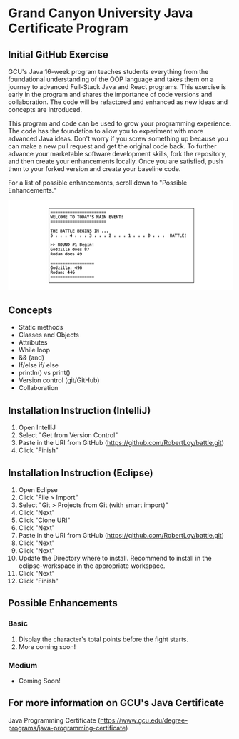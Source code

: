 # Grand Canyon University Java Certificate Program
## Initial GitHub Exercise
GCU's Java 16-week program teaches students everything from the foundational understanding of the OOP language and takes them on a journey to advanced Full-Stack Java and React programs. This exercise is early in the program and shares the importance of code versions and collaboration. The code will be refactored and enhanced as new ideas and concepts are introduced.

This program and code can be used to grow your programming experience.  The code has the foundation to allow you to experiment with more advanced Java ideas.  Don't worry if you screw something up because you can make a new pull request and get the original code back. To further advance your marketable software development skills, fork the repository, and then create your enhancements locally.  Once you are satisfied, push then to your forked version and create your baseline code.

For a list of possible enhancements, scroll down to "Possible Enhancements."

![Image of battle application](battle-screenshot.png)

## Concepts
- Static methods
- Classes and Objects
- Attributes
- While loop
- && (and)
- If/else if/ else
- println() vs print()
- Version control (git/GitHub)
- Collaboration

## Installation Instruction (IntelliJ)
1. Open IntelliJ
2. Select "Get from Version Control"
3. Paste in the URI from GitHub (https://github.com/RobertLoy/battle.git)
4. Click "Finish"

## Installation Instruction (Eclipse)
1. Open Eclipse
2. Click "File > Import"
3. Select "Git > Projects from Git (with smart import)"
4. Click "Next"
5. Click "Clone URI"
6. Click "Next"
7. Paste in the URI from GitHub (https://github.com/RobertLoy/battle.git)
8. Click "Next"
9. Click "Next"
10. Update the Directory where to install. Recommend to install in the eclipse-workspace in the appropriate workspace.
11. Click "Next"
12. Click "Finish"

## Possible Enhancements

### Basic
1. Display the character's total points before the fight starts.
2. More coming soon!

### Medium 
- Coming Soon!

## For more information on GCU's Java Certificate
Java Programming Certificate
(https://www.gcu.edu/degree-programs/java-programming-certificate)
